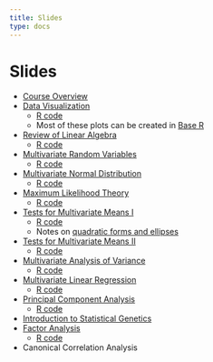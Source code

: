 ```yaml
---
title: Slides
type: docs
---
```


# Slides

  - [Course Overview](overview.pdf)
  - [Data Visualization](visualization.pdf)
    + [R code](visualization.R)
    + Most of these plots can be created in [Base R](visualization-baseR.R)
  - [Review of Linear Algebra](review-linear-algebra.pdf)
    + [R code](review-linear-algebra.R)
  - [Multivariate Random Variables](multivariate-random-variables.pdf)
    + [R code](multivariate-random-variables.R)
  - [Multivariate Normal Distribution](multivariate-normal.pdf)
    + [R code](multivariate-normal.R)
  - [Maximum Likelihood Theory](maximum-likelihood.pdf)
    + [R code](maximum-likelihood.R)
  - [Tests for Multivariate Means I](testing-means.pdf)
    + [R code](testing-means.R)
    + Notes on [quadratic forms and ellipses](quadratic_forms_ellipses.pdf)
  - [Tests for Multivariate Means II](testing-means-ii.pdf)
    + [R code](testing-means-ii.R)
  - [Multivariate Analysis of Variance](manova.pdf)
    + [R code](manova.R)
  - [Multivariate Linear Regression](multivariate-linear-regression.pdf)
    + [R code](multivariate-linear-regression.R)
  - [Principal Component Analysis](principal-component-analysis.pdf)
    + [R code](principal-component-analysis.R)
  - [Introduction to Statistical Genetics](statistical-genetics.pdf)
  - [Factor Analysis](factor-analysis.pdf)
    + [R code](factor-analysis.R)
  - Canonical Correlation Analysis
